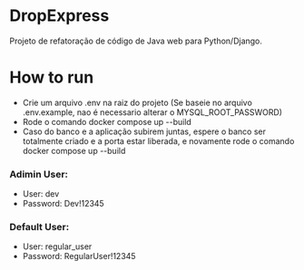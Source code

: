# DropExpress
Projeto de refatoração de código de Java web para Python/Django.

# How to run
- Crie um arquivo .env na raiz do projeto (Se baseie no arquivo .env.example, nao é necessario alterar o MYSQL_ROOT_PASSWORD)
- Rode o comando docker compose up --build
- Caso do banco e a aplicação subirem juntas, espere o banco ser totalmente criado e a porta estar liberada, e novamente rode o comando docker compose up --build

### Adimin User:
- User: dev
- Password: Dev!12345

### Default User:
- User: regular_user
- Password: RegularUser!12345